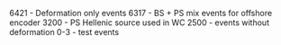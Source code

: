 6421 - Deformation only events
6317 - BS + PS mix events for offshore encoder 
3200 - PS Hellenic source used in WC
2500 - events without deformation
0-3 - test events